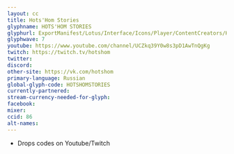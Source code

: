 ```yaml
---
layout: cc
title: Hots'Hom Stories
glyphname: HOTS'HOM STORIES
glyphurl: ExportManifest/Lotus/Interface/Icons/Player/ContentCreators/HotsHomStories.png
glyphwave: 7
youtube: https://www.youtube.com/channel/UCZkq39Y0w8s3pD1AwTnQgKg
twitch: https://twitch.tv/hotshom
twitter:
discord:
other-site: https://vk.com/hotshom
primary-language: Russian
global-glyph-code: HOTSHOMSTORIES
currently-partnered:
stream-currency-needed-for-glyph:
facebook:
mixer:
ccid: 86
alt-names:
---
```

* Drops codes on Youtube/Twitch

